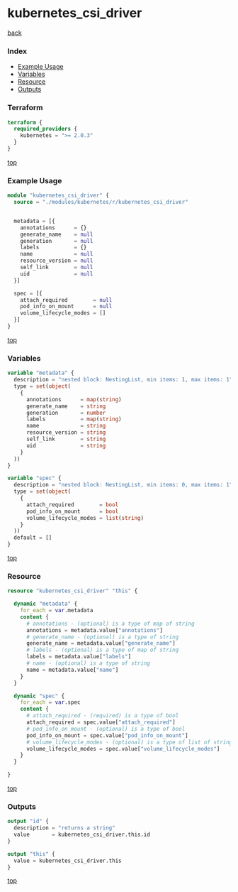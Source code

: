 # kubernetes_csi_driver

[back](../kubernetes.md)

### Index

- [Example Usage](#example-usage)
- [Variables](#variables)
- [Resource](#resource)
- [Outputs](#outputs)

### Terraform

```terraform
terraform {
  required_providers {
    kubernetes = ">= 2.0.3"
  }
}
```

[top](#index)

### Example Usage

```terraform
module "kubernetes_csi_driver" {
  source = "./modules/kubernetes/r/kubernetes_csi_driver"


  metadata = [{
    annotations      = {}
    generate_name    = null
    generation       = null
    labels           = {}
    name             = null
    resource_version = null
    self_link        = null
    uid              = null
  }]

  spec = [{
    attach_required        = null
    pod_info_on_mount      = null
    volume_lifecycle_modes = []
  }]
}
```

[top](#index)

### Variables

```terraform
variable "metadata" {
  description = "nested block: NestingList, min items: 1, max items: 1"
  type = set(object(
    {
      annotations      = map(string)
      generate_name    = string
      generation       = number
      labels           = map(string)
      name             = string
      resource_version = string
      self_link        = string
      uid              = string
    }
  ))
}

variable "spec" {
  description = "nested block: NestingList, min items: 0, max items: 1"
  type = set(object(
    {
      attach_required        = bool
      pod_info_on_mount      = bool
      volume_lifecycle_modes = list(string)
    }
  ))
  default = []
}
```

[top](#index)

### Resource

```terraform
resource "kubernetes_csi_driver" "this" {

  dynamic "metadata" {
    for_each = var.metadata
    content {
      # annotations - (optional) is a type of map of string
      annotations = metadata.value["annotations"]
      # generate_name - (optional) is a type of string
      generate_name = metadata.value["generate_name"]
      # labels - (optional) is a type of map of string
      labels = metadata.value["labels"]
      # name - (optional) is a type of string
      name = metadata.value["name"]
    }
  }

  dynamic "spec" {
    for_each = var.spec
    content {
      # attach_required - (required) is a type of bool
      attach_required = spec.value["attach_required"]
      # pod_info_on_mount - (optional) is a type of bool
      pod_info_on_mount = spec.value["pod_info_on_mount"]
      # volume_lifecycle_modes - (optional) is a type of list of string
      volume_lifecycle_modes = spec.value["volume_lifecycle_modes"]
    }
  }

}
```

[top](#index)

### Outputs

```terraform
output "id" {
  description = "returns a string"
  value       = kubernetes_csi_driver.this.id
}

output "this" {
  value = kubernetes_csi_driver.this
}
```

[top](#index)